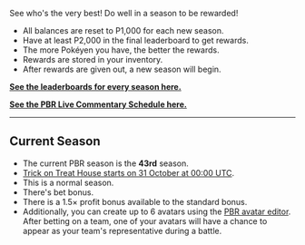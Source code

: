See who's the very best! Do well in a season to be rewarded!

* All balances are reset to P1,000 for each new season.
* Have at least P2,000 in the final leaderboard to get rewards.
* The more Pokéyen you have, the better the rewards.
* Rewards are stored in your inventory.
* After rewards are given out, a new season will begin.

[**See the leaderboards for every season here.**](https://twitchplayspokemon.tv/leaderboard)

[**See the PBR Live Commentary Schedule here.**](https://calendar.google.com/calendar/r?cid=Z2prZzl1bHE4anFjaG5hZmJpNTR1bnVxa3NAZ3JvdXAuY2FsZW5kYXIuZ29vZ2xlLmNvbQ)
*****
## Current Season

* The current PBR season is the **43rd** season.
* [Trick on Treat House starts on 31 October at 00:00 UTC](https://www.timeanddate.com/countdown/generic?iso=20201031&p0=1440&msg=Trick+Or+Treat+House&font=cursive&csz=1).
* This is a normal season.
* There's bet bonus.
* There is a 1.5× profit bonus available to the standard bonus.
* Additionally, you can create up to 6 avatars using the [PBR avatar editor](https://twitchplayspokemon.tv/avatars). After betting on a team, one of your avatars will have a chance to appear as your team's representative during a battle.